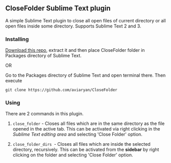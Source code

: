 ## CloseFolder Sublime Text plugin

A simple Sublime Text plugin to close all open files of current directory or all open files inside some directory. Supports Sublime Text 2 and 3.


### Installing

[Download this repo](https://github.com/aviaryan/CloseFolder/archive/master.zip), extract it and then place CloseFolder folder in Packages directory of Sublime Text.

OR

Go to the Packages directory of Sublime Text and open terminal there. Then execute
```
git clone https://github.com/aviaryan/CloseFolder
```


### Using

There are 2 commands in this plugin.

1. `close_folder` - Closes all files which are in the same directory as the file opened in the active tab. This can be activated via right clicking in the *Sublime Text editing area* and selecting 'Close Folder' option.

2. `close_folder_dirs `- Closes all files which are inside the selected directory, recursively. This can be activated from the **sidebar** by right clicking on the folder and selecting 'Close Folder' option.

